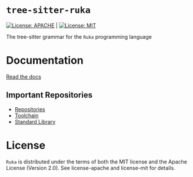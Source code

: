 # `tree-sitter-ruka`
[![License: APACHE](https://img.shields.io/badge/License-Apache_2.0-blue.svg)](https://opensource.org/licenses/Apache-2.0) |
[![License: MIT](https://img.shields.io/badge/License-MIT-yellow.svg)](https://opensource.org/licenses/MIT)

The tree-sitter grammar for the `Ruka` programming language

# Documentation

[Read the docs](https://www.ruka-lang.org)

## Important Repositories
- [Repositories](https://www.github.com/ruka-lang/ruka)
- [Toolchain](https://www.github.com/ruka-lang/rukaup)
- [Standard Library](https://www.github.com/ruka-lang/ruka-std)

# License
`Ruka` is distributed under the terms of both the MIT license and the Apache License (Version 2.0). See license-apache and license-mit for details.
